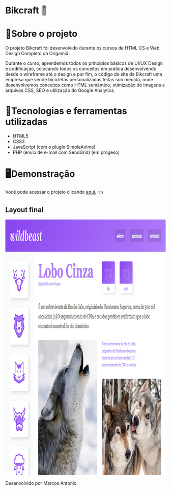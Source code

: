 # Bikcraft 🚴

# 📖Sobre o projeto

O projeto Bikcraft foi desenvolvido durante os cursos de HTML CS e Web Design Completo da Origamid.

Durante o curso, aprendemos todos os princípios básicos de UI/UX Design e codificação, colocando todos
os conceitos em prática desenvolvendo desde o wireframe até o design e por fim, o código do site da Bikcraft
uma empresa que vende bicicletas personalizadas feitas sob medida, onde desenvolvemos conceitos como HTML semântico,
otimização de imagens e arquivos CSS, SEO e utilização do Google Analytics.


# 🚀Tecnologias e ferramentas utilizadas
- HTML5
- CSS3
- JavaScript (com o plugin SimpleAnime)
- PHP (envio de e-mail com SendGrid) (em progeso)



# 🖥️Demonstração
Você pode acessar o projeto clicando  [aqui.](https://projetobikecraft.netlify.app/bicicletas.html) 👈
 
## Layout final
<img src="https://github.com/MarcosASL/assets/blob/main/wildbeast.jpg" width="1000" height="800">



Desenvolvido  por Marcos Antonio.



